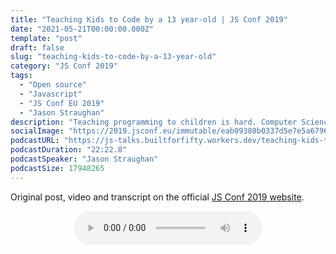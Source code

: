 ```yaml
---
title: "Teaching Kids to Code by a 13 year-old | JS Conf 2019"
date: "2021-05-21T00:00:00.000Z"
template: "post"
draft: false
slug: "teaching-kids-to-code-by-a-13-year-old"
category: "JS Conf 2019"
tags:
  - "Open source"
  - "Javascript"
  - "JS Conf EU 2019"
  - "Jason Straughan"
description: "Teaching programming to children is hard. Computer Science topics can be difficult to grasp using standard programming languages and tools. Using MIT’s Scratch programming platform, creating games and working software is simple and fun thanks to their drag and drop interface. To prove that this is as simple as it sounds, this session will be led by a 13-year-old. What better way to learn how to teach kids how to code than by learning from a kid?"
socialImage: "https://2019.jsconf.eu/immutable/eab09380b0337d5e7e5a6796ddbfcb174cba13fd/images/cms/jason-straughan-d1233a3d-1000-square.jpg"
podcastURL: "https://js-talks.builtforfifty.workers.dev/teaching-kids-to-code-by-a-13-year-old.mp3"
podcastDuration: "22:22.8"
podcastSpeaker: "Jason Straughan"
podcastSize: 17948265
---
```


Original post, video and transcript on the official [JS Conf 2019 website](https://2019.jsconf.eu/jason-straughan/teaching-kids-to-code-by-a-13-year-old.html).

<!-- End of podcast preview -->

<div style="text-align: center">
	<audio controls="controls">
		<source type="audio/mp3" src="https://js-talks.builtforfifty.workers.dev/teaching-kids-to-code-by-a-13-year-old.mp3"></source>
		<p>Your browser does not support the audio element.</p>
	</audio>
</div>